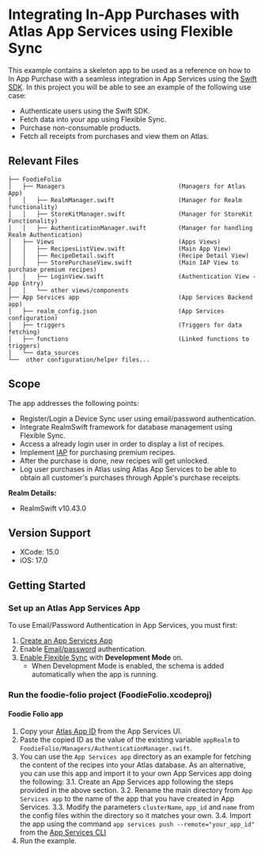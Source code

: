 # Integrating In-App Purchases with Atlas App Services using Flexible Sync

This example contains a skeleton app to be used as a reference on how to In App Purchase with a seamless integration in App Services using the [Swift SDK](https://www.mongodb.com/docs/realm/sdk/swift/#realm-swift-sdk).
In this project you will be able to see an example of the following use case:
* Authenticate users using the Swift SDK.
* Fetch data into your app using Flexible Sync.
* Purchase non-consumable products.
* Fetch all receipts from purchases and view them on Atlas.

## Relevant Files
```
├── FoodieFolio
│   ├── Managers                                (Managers for Atlas App)
│   │   ├── RealmManager.swift                  (Manager for Realm functionality)
│   │   ├── StoreKitManager.swift               (Manager for StoreKit Functionality)
│   │   ├── AuthenticationManager.swift         (Manager for handling Realm Authentication)
│   ├── Views                                   (Apps Views)
│   │   ├── RecipesListView.swift               (Main App View)
│   │   ├── RecipeDetail.swift                  (Recipe Detail View)
│   │   ├── StorePurchaseView.swift             (Main IAP View to purchase premium recipes)
│   │   ├── LoginView.swift                     (Authentication View - App Entry)
│   │   └── other views/components
├── App Services app                            (App Services Backend app)
│   ├── realm_config.json                       (App Services configuration)
│   ├── triggers                                (Triggers for data fetching)
│   ├── functions                               (Linked functions to triggers)
│   └── data_sources
└──  other configuration/helper files...
```

## Scope

The app addresses the following points:
* Register/Login a Device Sync user using email/password authentication.
* Integrate RealmSwift framework for database management using Flexible Sync.
* Access a already login user in order to display a list of recipes.
* Implement [IAP](https://developer.apple.com/in-app-purchase/) for purchasing premium recipes.
* After the purchase is done, new recipes will get unlocked.
* Log user purchases in Atlas using Atlas App Services to be able to obtain all customer's purchases through Apple's purchase receipts. 

**Realm Details:**
* RealmSwift v10.43.0

## Version Support

* XCode: 15.0
* iOS: 17.0

## Getting Started

### Set up an Atlas App Services App

To use Email/Password Authentication in App Services, you must first:

1. [Create an App Services App](https://www.mongodb.com/docs/atlas/app-services/manage-apps/create/create-with-ui/)
2. Enable [Email/password](https://www.mongodb.com/docs/atlas/app-services/authentication/email-password/) authentication.
3. [Enable Flexible Sync](https://www.mongodb.com/docs/atlas/app-services/sync/configure/enable-sync/) with **Development Mode** on.
    * When Development Mode is enabled, the schema is added automatically when the 
      app is running.

### Run the foodie-folio project (FoodieFolio.xcodeproj)

#### Foodie Folio app

1. Copy your [Atlas App ID](https://www.mongodb.com/docs/atlas/app-services/reference/find-your-project-or-app-id/#std-label-find-your-app-id) from the App Services UI.
2. Paste the copied ID as the value of the existing variable `appRealm` to `FoodieFolio/Managers/AuthenticationManager.swift`.
3. You can use the `App Services app` directory as an example for fetching the content of the recipes into your Atlas database. As an alternative, you can use this app and import it to your own App Services app doing the following:
3.1. Create an App Services app following the steps provided in the above section.
3.2. Rename the main directory from `App Services app` to the name of the app that you have created in App Services.
3.3. Modify the parameters `clusterName`, `app_id` and `name` from the config files within the directory so it matches your own. 
3.4. Import the app using the command `app services push --remote="your_app_id"` from the [App Services CLI](https://www.mongodb.com/docs/atlas/app-services/cli/#installation)
4. Run the example.
